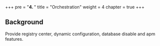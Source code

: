 +++
pre = "<b>4. </b>"
title = "Orchestration"
weight = 4
chapter = true
+++

## Background

Provide registry center, dynamic configuration, database disable and apm features.

